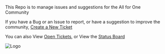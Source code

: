 This Repo is to manage issues and suggestions for the All for One Community

If you have a Bug or an Issue to report, or have a suggestion to improve the community, [Create a New Ticket](https://github.com/afocommunity/suggestions/issues/new/choose)

You can also View [Open Tickets](https://github.com/afocommunity/suggestions/issues), or View the [Status Board](https://github.com/orgs/afocommunity/projects/7)

![Logo](https://avatars.githubusercontent.com/u/88752479?s=400&u=027d89f0f453524b8508b624a4c03fbe3db6c37e&v=4)
